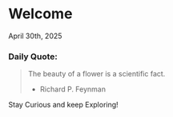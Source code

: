 # Welcome

April 30th, 2025

### Daily Quote:
> The beauty of a flower is a scientific fact.
> 	- Richard P. Feynman

Stay Curious and keep Exploring!
